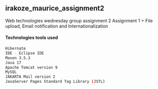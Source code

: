 ## irakoze_maurice_assignment2

Web technologies wednesday group assignment 2
Assignment 1 + File upload, Email notification and Internationalization

#### Technologies tools used

```bash
Hibernate
IDE - Eclipse IDE
Maven 3.5.3
Java 17
Apache Tomcat version 9
MySQL
JAKARTA Mail version 2
JavaServer Pages Standard Tag Library (JSTL)
```
